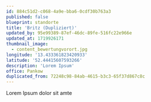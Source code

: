 ```yaml
---
id: 884c51d2-c068-4a9e-bba6-0cdf30b763a3
published: false
blueprint: standorte
title: 'Britz (Dupliziert)'
updated_by: 95e99389-87ef-46dc-89fe-516fc22e966e
updated_at: 1719926171
thumbnail_image:
  - content_bewertungvorort.jpg
longitude: '13.433361823420933'
latitude: '52.44415607593266'
description: 'Lorem Ipsum'
office: Pankow
duplicated_from: 72248c98-84ab-4615-b3c3-65f37d867c8c
---
```

Lorem Ipsum dolor sit amte